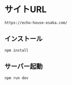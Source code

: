 # サイトURL

```
https://echo-house-osaka.com/
```

## インストール

```
npm install
```

## サーバー起動

```
npm run dev
```
